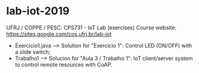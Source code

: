 # lab-iot-2019
UFRJ / COPPE / PESC: CPS731 - IoT Lab (exercises) 
Course website: https://sites.google.com/cos.ufrj.br/lab-iot

- Exercicio1.java --> Solution for "Exercicio 1": Control LED (ON/OFF) with a slide switch;
- Trabalho1 --> Solucion for "Aula 3 / Trabalho 1": IoT client/server system to control remote resources with CoAP.
